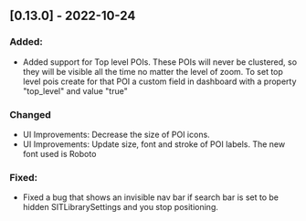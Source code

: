 ## [0.13.0] - 2022-10-24
### Added:
- Added support for Top level POIs. These POIs will never be clustered, so they will be visible all the time no matter
  the level of zoom. To set top level pois create for that POI a custom field in dashboard with a property "top_level" and value "true"
### Changed
- UI Improvements: Decrease the size of POI icons.
- UI Improvements: Update size, font and stroke of POI labels. The new font used is Roboto
### Fixed:
- Fixed a bug that shows an invisible nav bar if search bar is set to be hidden SITLibrarySettings and you stop positioning.

